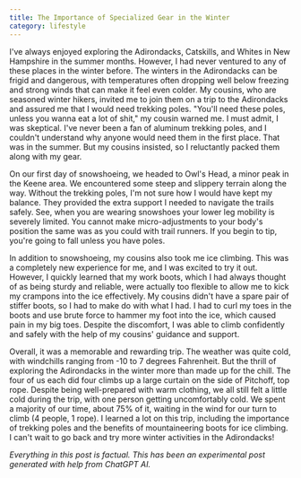 ```yaml
---
title: The Importance of Specialized Gear in the Winter
category: lifestyle
---
```


I've always enjoyed exploring the Adirondacks, Catskills, and Whites in New Hampshire in the summer months. However, I had never ventured to any of these places in the winter before. The winters in the Adirondacks can be frigid and dangerous, with temperatures often dropping well below freezing and strong winds that can make it feel even colder. My cousins, who are seasoned winter hikers, invited me to join them on a trip to the Adirondacks and assured me that I would need trekking poles. "You'll need these poles, unless you wanna eat a lot of shit," my cousin warned me. I must admit, I was skeptical. I've never been a fan of aluminum trekking poles, and I couldn't understand why anyone would need them in the first place. That was in the summer. But my cousins insisted, so I reluctantly packed them along with my gear.

On our first day of snowshoeing, we headed to Owl's Head, a minor peak in the Keene area. We encountered some steep and slippery terrain along the way. Without the trekking poles, I'm not sure how I would have kept my balance. They provided the extra support I needed to navigate the trails safely. See, when you are wearing
snowshoes your lower leg mobility is severely limited. You cannot make micro-adjustments to your body's position the same was as you could with trail runners.
If you begin to tip, you're going to fall unless you have poles.

In addition to snowshoeing, my cousins also took me ice climbing. This was a completely new experience for me, and I was excited to try it out. However, I quickly learned that my work boots, which I had always thought of as being sturdy and reliable, were actually too flexible to allow me to kick my crampons into the ice effectively. My cousins didn't have a spare pair of stiffer boots, so I had to make do with what I had. I had to curl my toes in the boots and use brute force to hammer my foot into the ice, which caused pain in my big toes. Despite the discomfort, I was able to climb confidently and safely with the help of my cousins' guidance and support.

Overall, it was a memorable and rewarding trip. The weather was quite cold, with windchills ranging from -10 to 7 degrees Fahrenheit. But the thrill of exploring the Adirondacks in the winter more than made up for the chill. The four of us each did four climbs up a large curtain on the side of Pitchoff, top rope. Despite being well-prepared with warm clothing, we all still felt a little cold during the trip, with one person getting uncomfortably cold. We spent a majority of our time, about 75% of it, waiting in the wind for our turn to climb (4 people, 1 rope). I learned a lot on this trip, including the importance of trekking poles and the benefits of mountaineering boots for ice climbing. I can't wait to go back and try more winter activities in the Adirondacks!

*Everything in this post is factual. This has been an experimental post generated with help from ChatGPT AI.*